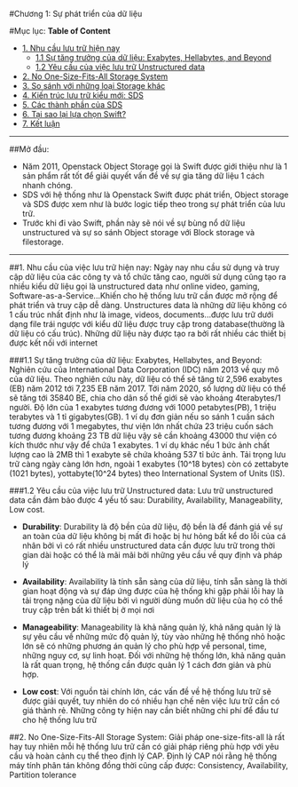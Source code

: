 #Chương 1: Sự phát triển của dữ liệu

#Mục lục:
**Table of Content**

- [1. Nhu cầu lưu trữ hiện nay](#1)
	- [1.1 Sự tăng trưởng của dữ liệu: Exabytes, Hellabytes, and Beyond](#11)
	- [1.2 Yêu cầu của việc lưu trữ Unstructured data](#12)
- [2. No One-Size-Fits-All Storage System](#2)
- [3. So sánh với những loại Storage khác](#3)
- [4. Kiến trúc lưu trữ kiểu mới: SDS](#4)
- [5. Các thành phần của SDS](#5)
- [6. Tại sao lại lựa chọn Swift?](#6)
- [7. Kết luận](#7)

--------------------------------------------------------

##Mở đầu:
- Năm 2011, Openstack Object Storage gọi là Swift được giới thiệu như là 1 sản phẩm rất tốt để giải quyết vấn đề về sự gia tăng dữ liệu 1 cách nhanh chóng. 
- SDS với hệ thống như là Openstack Swift được phát triển, Object storage và SDS được xem như là bước logic tiếp theo trong sự phát triển của lưu trữ.
- Trước khi đi vào Swift, phần này sẽ nói về sự bùng nổ dữ liệu unstructured và sự so sánh Object storage với Block storage và filestorage.

----------------------------------------------------------------------------

<a name="1"></a>
##1. Nhu cầu của việc lưu trữ hiện nay:
Ngày nay nhu cầu sử dụng và truy cập dữ liệu của các công ty và tổ chức tăng cao, người sử dụng cũng tạo ra nhiều kiểu dữ liệu gọi là unstructured data 
như online video, gaming, Software-as-a-Service...Khiến cho hệ thống lưu trữ cần được mở rộng để phát triển và truy cập dễ dàng. Unstructures data là những dữ liệu không có 1 cấu trúc nhất
 định như là image, videos, documents...được lưu trữ dưới dạng file trái ngược với kiểu dữ liệu được truy cập trong database(thường là dữ liệu có cấu trúc). 
 Những dữ liệu này được tạo ra bởi rất nhiều các thiết bị được kết nối với internet
 
 
<a name="11"></a>
###1.1 Sự tăng trưởng của dữ liệu: Exabytes, Hellabytes, and Beyond:
Nghiên cứu của International Data Corporation (IDC) năm 2013 về quy mô của dữ liệu. Theo nghiên cứu này, dữ liệu có thể sẽ tăng từ 2,596 exabytes (EB) năm  2012 tới 7,235 EB năm 2017. 
Tới năm 2020, số lượng dữ liệu có thể sẽ tăng tới 35840 BE, chia cho dân số thế giới sẽ vào khoảng 4terabytes/1 người. Độ lớn của 1 exabytes tương đương với 1000 petabytes(PB), 1 triệu
terabytes và 1 tỉ gigabytes(GB). 1 ví dụ đơn giản nếu so sánh 1 cuấn sách tương đương với 1 megabytes, thư viện lớn nhất chứa 23 triệu cuốn sách tương đương khoảng 23 TB dữ liệu vậy 
sẽ cần khoảng 43000 thư viện có kích thước như vậy để chứa 1 exabytes. 1 ví dụ khác nếu 1 bức ảnh chất lượng cao là 2MB thì 1 exabyte sẽ chứa khoảng 537 tỉ bức ảnh. Tải trọng lưu trữ càng ngày càng lớn hơn, 
ngoài 1 exabytes (10^18 bytes) còn có zettabyte (1021 bytes), yottabyte(10^24 bytes) theo International System of Units (IS).


<a name="12"></a>
###1.2 Yêu cầu của việc lưu trữ Unstructured data:
Lưu trữ unstructured data cần đảm bảo được 4 yếu tố sau: Durability, Availability, Manageability, Low cost.
- <b>Durability</b>:
	Durability là độ bền của dữ liệu, độ bền là để đánh giá về sự an toàn của dữ liệu không bị mất đi hoặc bị hư hỏng bất kể do lỗi của cá nhân bởi vì có rất nhiều unstructured data cần được lưu trữ trong thời gian dài hoặc có thể là mãi mãi bởi những yêu cầu về quy định và pháp lý

- <b>Availability</b>:
	Availability là tính sẵn sàng của dữ liệu, tính sẵn sàng là thời gian hoạt động và sự đáp ứng được của hệ thống khi gặp phải lỗi hay là tải trọng nặng của dữ liệu bởi vì người dùng muốn dữ liệu của họ có thể truy cập trên bất kì thiết bị ở mọi nơi

- <b>Manageability</b>:
	Manageability là khả năng quản lý, khả năng quản lý là sự yêu cầu về những mức độ quản lý, tùy vào những hệ thống nhỏ hoặc lớn sẽ có những phương án quản lý cho phù hợp về personal, time, những nguy cơ, sự linh hoạt. Đối với những hệ thống lớn, khả năng quản là rất quan trọng, hệ thống cần được quản lý 1 cách đơn giản và phù hợp.

- <b>Low cost</b>:
	Với nguồn tài chính lớn, các vấn đề về hệ thống lưu trữ sẽ được giải quyết, tuy nhiên do có nhiều hạn chế nên việc lưu trữ cần có giá thành rẻ. Những công ty hiện nay cần biết những chi phí để đầu tư cho hệ thống lưu trữ 


<a name="2"></a>
##2. No One-Size-Fits-All Storage System:
Giải pháp one-size-fits-all là rất hay tuy nhiên mỗi hệ thống lưu trữ cần có giải pháp riêng phù hợp với yêu cầu và hoàn cảnh cụ thể theo định lý CAP. 
Định lý CAP nói rằng hệ thống máy tính phân tán không đồng thời cũng cấp được: Consistency, Availability, Partition tolerance



 
 





